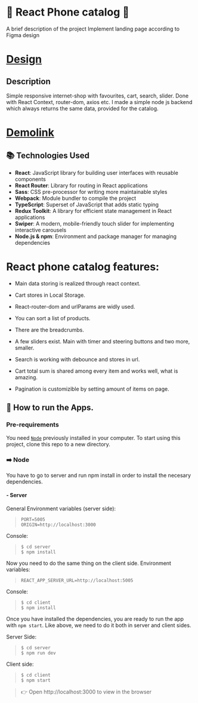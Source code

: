 
# 📱 React Phone catalog 📱

<p>A brief description of the project
Implement landing page according to Figma design</p>

# [Design](https://www.figma.com/file/uEetgWenSRxk9jgiym6Yzp/Phone-catalog-redesign?node-id=1%3A2)

## Description
<p>Simple responsive internet-shop with favourites, cart, search, slider. Done with React Context, router-dom, axios etc. I made a simple node js backend which always returns the same data, provided for the catalog.</p>

# [Demolink](https://opokhvalenko.github.io/Phone-catalog/)

## 📚 Technologies Used

- **React**: JavaScript library for building user interfaces with reusable components
- **React Router**: Library for routing in React applications
- **Sass**: CSS pre-processor for writing more maintainable styles
- **Webpack**: Module bundler to compile the project
- **TypeScript**: Superset of JavaScript that adds static typing
- **Redux Toolkit**: A library for efficient state management in React applications
- **Swiper**: A modern, mobile-friendly touch slider for implementing interactive carousels
- **Node.js & npm**: Environment and package manager for managing dependencies

# React phone catalog features:

- Main data storing is realized through react context.

- Cart stores in Local Storage.

- React-router-dom and urlParams are widly used.

- You can sort a list of products.

- There are the breadcrumbs.

- A few sliders exist. Main with timer and steering buttons and two more, smaller.

- Search is working with debounce and stores in url.

- Cart total sum is shared among every item and works well, what is amazing.

- Pagination is customizible by setting amount of items on page.

## 🚀 How to run the Apps.

### Pre-requirements

You need [```Node```](https://nodejs.org/es/) previously installed in your computer.
To start using this project, clone this repo to a new directory.

### ➡️ Node
You have to go to server and run npm install in order to install the necesary dependencies.
#### - Server
General Environment variables (server side):
> ```console
> PORT=5005
> ORIGIN=http://localhost:3000
> ```
Console:
> ```console
> $ cd server
> $ npm install
> ```

Now you need to do the same thing on the client side.
Environment variables:
> ```console
> REACT_APP_SERVER_URL=http://localhost:5005
> ```

Console:
> ```console
> $ cd client
> $ npm install
> ```

Once you have installed the dependencies, you are ready to run the app with ```npm start```. Like above, we need to do it both in server and client sides.

Server Side:
> ```console
> $ cd server
> $ npm run dev
> ```

Client side:
>  ```console
> $ cd client
> $ npm start
> ```

> 👉 Open http://localhost:3000 to view in the browser

